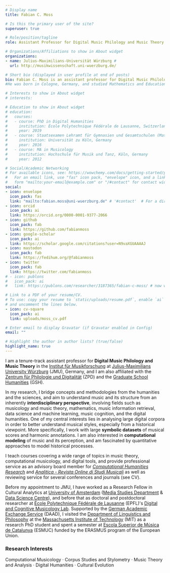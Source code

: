 ```yaml
---
# Display name
title: Fabian C. Moss

# Is this the primary user of the site?
superuser: true

# Role/position/tagline
role: Assistant Professor for Digital Music Philology and Music Theory

# Organizations/Affiliations to show in About widget
organizations:
- name: Julius-Maximilians-Universität Würzburg # 
  url: http://musikwissenschaft.uni-wuerzburg.de/

# Short bio (displayed in user profile at end of posts)
bio: Fabian C. Moss is an assistant professor for Digital Music Philology and Music Theory at [Julius-Maximilians University Würzburg](https://www.uni-wuerzburg.de/) (JMU), Germany. 
#He was born in Cologne, Germany, and studied Mathematics and Educational Studies at University of Cologne, and Music Education (Major Piano) and Musicology at Hochschule für Musik und Tanz, Köln. He obtained is PhD in Digital Humanities from [École Polytechnique Fédérale de Lausanne](https://www.epfl.ch/) (EPFL). Working with large symbolic datasets of musical scores and harmonic annotations, he is primarily interested in Computational Music Analysis, Music Theory, Music Cognition, and their mutual relationship.

# Interests to show in About widget
# interests:

# Education to show in About widget
# education:
#   courses:
#   - course: PhD in Digital Humanities
#     institution: École Polytechnique Fédérale de Lausanne, Switzerland
#     year: 2019
#   - course: Staatsexamen Lehramt für Gymnasien und Gesamtschulen (Mathematik, Musik, Erziehungswissenschaft)
#     institution: Universität zu Köln, Germany
#     year: 2016
#   - course: MA in Musicology
#     institution: Hochschule für Musik und Tanz, Köln, Germany
#     year: 2012

# Social/Academic Networking
# For available icons, see: https://wowchemy.com/docs/getting-started/page-builder/#icons
#   For an email link, use "fas" icon pack, "envelope" icon, and a link in the
#   form "mailto:your-email@example.com" or "/#contact" for contact widget.
social:
- icon: envelope
  icon_pack: fas
  link: "mailto:fabian.moss@uni-wuerzburg.de" # '#contact'  # For a direct email link, use "mailto:test@example.org".
- icon: orcid
  icon_pack: ai
  link: https://orcid.org/0000-0001-9377-2066
- icon: github
  icon_pack: fab
  link: https://github.com/fabianmoss
- icon: google-scholar
  icon_pack: ai
  link: https://scholar.google.com/citations?user=N9vaXGUAAAAJ
- icon: mastodon
  icon_pack: fab
  link: https://fedihum.org/@fabianmoss
- icon: twitter
  icon_pack: fab
  link: https://twitter.com/fabianmoss
# - icon: publons
#   icon_pack: ai
#   link: https://publons.com/researcher/3187365/fabian-c-moss/ # now web of science: https://www.webofscience.com/wos/author/record/AAD-2243-2019

# Link to a PDF of your resume/CV.
# To use: copy your resume to `static/uploads/resume.pdf`, enable `ai` icons in `params.toml`, 
# and uncomment the lines below.
- icon: cv-square
  icon_pack: ai
  link: uploads/moss_cv.pdf

# Enter email to display Gravatar (if Gravatar enabled in Config)
email: ""

# Highlight the author in author lists? (true/false)
highlight_name: true
---
```


<!-- I am a Research Fellow in Cultural Analytics at the [Media Studies Department](https://mediastudies.nl/) at [University of Amsterdam](https://uva.nl) (UvA). I am also affiliated with the [Language & Music Cognition](https://www.illc.uva.nl/Research/Research-Units/LMC/) (LMC) research unit at UvA's [Institute for Language, Logic and Computation](https://www.illc.uva.nl/) (ILLC). I engage with the activities of the [Music Cognition Group](http://mcg.uva.nl/) (MCG) and the [Amsterdam Music Lab](https://www.amsterdammusiclab.nl/) (AML) as well as with the project [_Creative Amsterdam: an e-Humanities Perspective_](https://create.humanities.uva.nl/) (CREATE).

My research is inherently interdisciplinary and aims to bridge the humanities and the sciences. I draw on methods and concepts from Musicology and Music Theory, Mathematics, Music Information Retrieval, Data Science & Machine Learning, Music Psychology & Cognition, and the Digital Humanities.
Working with large symbolic datasets of musical scores and harmonic annotations, I am primarily interested in Computational Music Analysis, Music Theory, Music Cognition, and their mutual relationship. 

Before my appointment at UvA, I worked as a postdoctoral researcher in the [Digital and Cognitive Musicology Lab](https://dcml.epfl.ch) (DCML) at [École Polytechnique Fédérale de Lausanne](https://epfl.ch) (EPFL, Switzerland) for the project [*Distant Listening: The Development of Harmony over Three Centuries (1700–2000)*](https://dcml.epfl.ch/projects/distant-listening), funded by the [Swiss National Science Foundation](http://www.snf.ch) (PI: Martin Rohrmeier). I also directed the project [*Digitizing the Dualism Debate: A Case Study in the Computational Analysis of Historical Music Sources*](http://dcmlab.github.io/ddd), supported by the EPFL-UNIL funding scheme [CROSS - Collaborative Research on Science and Society](https://www.epfl.ch/schools/cdh/research-2/cross-collaborative-research-on-science-and-society/). -->

I am a tenure-track assistant professor for **Digital Music Philology and Music Theory**
in the [Institut für Musikforschung](https://www.musikwissenschaft.uni-wuerzburg.de/team/moss/)
at [Julius-Maximilians University Würzburg](https://www.uni-wuerzburg.de/) (JMU), Germany, and 
I am also affiliated with the [Zentrum für Philologie und Digitalität](https://www.uni-wuerzburg.de/zpd/) (ZPD) and the [Graduate School Humanities](https://www.graduateschools.uni-wuerzburg.de/humanities/home/) (GSH).

In my research, I bridge concepts and methodologies from the humanities and the sciences,
and aim to understand music and its structure from an inherently **interdisciplinary perspective**,
involving fields such as musicology and music theory, mathematics, music information retrieval,
data science and machine learning, music cognition, and the digital humanities.
One of my central interests lies in analysing large digital corpora in order to better understand musical styles,
especially from a historical viewpoint. 
More specifically, I work with large **symbolic datasets** of musical scores and harmonic annotations.
I  am also interested in **computational modeling** of music and its perception,
and am fascinated by quantitative approaches to model historical processes.

I teach courses covering a wide range of topics in music theory, computational musicology, and digital tools, and provide professional service as an advisory board member for [_Computational Humanities Research_](https://www.cambridge.org/core/journals/computational-humanities-research) and [_Analitica - Revista Online di Studi Musicali_](https://lnx.gatm.it/analiticaojs/index.php/analitica) as well as reviewing service for several conferences and journals (see CV).

Before my appointment to JMU, I have worked as a Research Fellow in Cultural Analytics at [University of Amsterdam](https://uva.nl) ([Media Studies Department](https://mediastudies.nl/) & [Data Science Centre](https://dsc.uva.nl/)), 
and before that as doctoral and postdoctoral researcher at 
[École Polytechnique Fédérale de Lausanne](https://epfl.ch) (EPFL)'s [Digital and Cognitive Musicology Lab](https://dcml.epfl.ch).
Supported by the [German Academic Exchange Service](https://www.daad.de/en/) (DAAD), I visited the [Department of Linguistics and Philosophy](https://linguistics.mit.edu/) at the [Massachusetts Institute of Technology](https://www.mit.edu) (MIT) as a research PhD student and spent a semester at [Escola Superior de Música de Catalunya](https://www.esmuc.cat/en/) (ESMUC) funded by the ERASMUS program of the European Union.

### Research Interests

Computational Musicology · Corpus Studies and Stylometry · Music Theory and Analysis · Digital Humanities · Cultural Evolution
